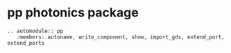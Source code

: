 # pp photonics package

```eval_rst
.. automodule:: pp
   :members: autoname, write_component, show, import_gds, extend_port, extend_ports

```

